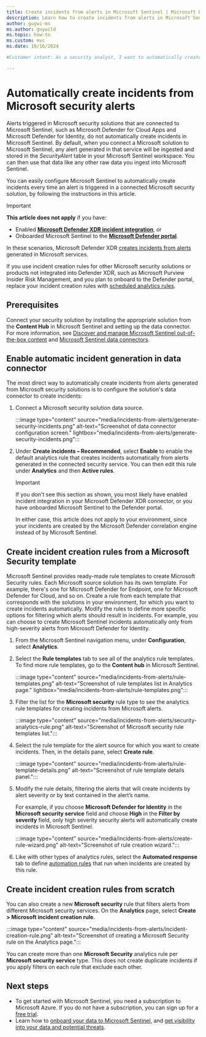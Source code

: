 ```yaml
---
title: Create incidents from alerts in Microsoft Sentinel | Microsoft Docs
description: Learn how to create incidents from alerts in Microsoft Sentinel.
author: guywi-ms
ms.author: guywild
ms.topic: how-to
ms.custom: mvc
ms.date: 10/16/2024

#Customer intent: As a security analyst, I want to automatically create incidents from security alerts so that I can streamline incident management and improve response times.

---
```


# Automatically create incidents from Microsoft security alerts

Alerts triggered in Microsoft security solutions that are connected to Microsoft Sentinel, such as Microsoft Defender for Cloud Apps and Microsoft Defender for Identity, do not automatically create incidents in Microsoft Sentinel. By default, when you connect a Microsoft solution to Microsoft Sentinel, any alert generated in that service will be ingested and stored in the *SecurityAlert* table in your Microsoft Sentinel workspace. You can then use that data like any other raw data you ingest into Microsoft Sentinel.

You can easily configure Microsoft Sentinel to automatically create incidents every time an alert is triggered in a connected Microsoft security solution, by following the instructions in this article.

> [!IMPORTANT]
> **This article does not apply** if you have:
> - Enabled [**Microsoft Defender XDR incident integration**](microsoft-365-defender-sentinel-integration.md), or 
> - Onboarded Microsoft Sentinel to the [**Microsoft Defender portal**](microsoft-sentinel-defender-portal.md).
>
> In these scenarios, Microsoft Defender XDR [creates incidents from alerts](/defender-xdr/alerts-incidents-correlation) generated in Microsoft services.
>
> If you use incident creation rules for other Microsoft security solutions or products not integrated into Defender XDR, such as Microsoft Purview Insider Risk Management, and you plan to onboard to the Defender portal, replace your incident creation rules with [scheduled analytics rules](scheduled-rules-overview.md).

## Prerequisites

Connect your security solution by installing the appropriate solution from the **Content Hub** in Microsoft Sentinel and setting up the data connector. For more information, see [Discover and manage Microsoft Sentinel out-of-the-box content](sentinel-solutions-deploy.md) and [Microsoft Sentinel data connectors](connect-data-sources.md).

## Enable automatic incident generation in data connector

The most direct way to automatically create incidents from alerts generated from Microsoft security solutions is to configure the solution's data connector to create incidents:

1. Connect a Microsoft security solution data source. 

    :::image type="content" source="media/incidents-from-alerts/generate-security-incidents.png" alt-text="Screenshot of data connector configuration screen." lightbox="media/incidents-from-alerts/generate-security-incidents.png":::

1. Under **Create incidents &ndash; Recommended**, select **Enable** to enable the default analytics rule that creates incidents automatically from alerts generated in the connected security service. You can then edit this rule under **Analytics** and then **Active rules**.

   > [!IMPORTANT]
   >
   > If you don't see this section as shown, you most likely have enabled incident integration in your Microsoft Defender XDR connector, or you have onboarded Microsoft Sentinel to the Defender portal.
   >
   > In either case, this article does not apply to your environment, since your incidents are created by the Microsoft Defender correlation engine instead of by Microsoft Sentinel.

## Create incident creation rules from a Microsoft Security template

Microsoft Sentinel provides ready-made rule templates to create Microsoft Security rules. Each Microsoft source solution has its own template. For example, there's one for Microsoft Defender for Endpoint, one for Microsoft Defender for Cloud, and so on. Create a rule from each template that corresponds with the solutions in your environment, for which you want to create incidents automatically. Modify the rules to define more specific options for filtering which alerts should result in incidents. For example, you can choose to create Microsoft Sentinel incidents automatically only from high-severity alerts from Microsoft Defender for Identity.

1. From the Microsoft Sentinel navigation menu, under **Configuration**, select **Analytics**.

1. Select the **Rule templates** tab to see all of the analytics rule templates. To find more rule templates, go to the **Content hub** in Microsoft Sentinel.

    :::image type="content" source="media/incidents-from-alerts/rule-templates.png" alt-text="Screenshot of rule templates list in Analytics page." lightbox="media/incidents-from-alerts/rule-templates.png":::

1. Filter the list for the **Microsoft security** rule type to see the analytics rule templates for creating incidents from Microsoft alerts.

    :::image type="content" source="media/incidents-from-alerts/security-analytics-rule.png" alt-text="Screenshot of Microsoft security rule templates list.":::

1. Select the rule template for the alert source for which you want to create incidents. Then, in the details pane, select **Create rule**.

    :::image type="content" source="media/incidents-from-alerts/rule-template-details.png" alt-text="Screenshot of rule template details panel.":::

1. Modify the rule details, filtering the alerts that will create incidents by alert severity or by text contained in the alert’s name.  
      
    For example, if you choose **Microsoft Defender for Identity** in the **Microsoft security service** field and choose **High** in the **Filter by severity** field, only high severity security alerts will automatically create incidents in Microsoft Sentinel.

    :::image type="content" source="media/incidents-from-alerts/create-rule-wizard.png" alt-text="Screenshot of rule creation wizard.":::

1. Like with other types of analytics rules, select the **Automated response** tab to define [automation rules](create-manage-use-automation-rules.md) that run when incidents are created by this rule.

## Create incident creation rules from scratch

You can also create a new **Microsoft security** rule that filters alerts from different Microsoft security services. On the **Analytics** page, select **Create > Microsoft incident creation rule**.

:::image type="content" source="media/incidents-from-alerts/incident-creation-rule.png" alt-text="Screenshot of creating a Microsoft Security rule on the Analytics page.":::

You can create more than one **Microsoft Security** analytics rule per **Microsoft security service** type. This does not create duplicate incidents if you apply filters on each rule that exclude each other.

## Next steps

- To get started with Microsoft Sentinel, you need a subscription to Microsoft Azure. If you do not have a subscription, you can sign up for a [free trial](https://azure.microsoft.com/free/).
- Learn how to [onboard your data to Microsoft Sentinel](quickstart-onboard.md), and [get visibility into your data and potential threats](get-visibility.md).
